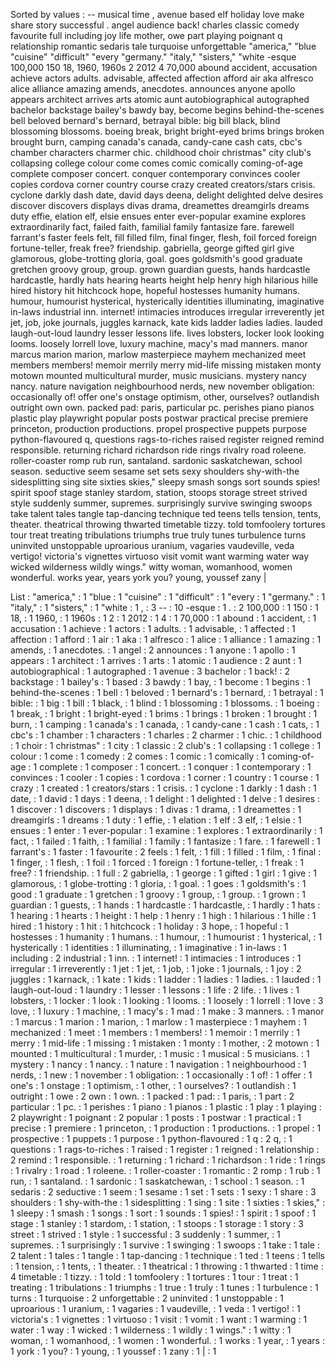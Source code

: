 Sorted by values :
-- musical time , avenue based elf holiday love make share story successful . angel audience back! charles classic comedy favourite full including joy life mother, owe part playing poignant q relationship romantic sedaris tale turquoise unforgettable "america," "blue "cuisine" "difficult" "every "germany." "italy," "sisters," "white -esque 100,000 150 18, 1960, 1960s 2 2012 4 70,000 abound accident, accusation achieve actors adults. advisable, affected affection afford air aka alfresco alice alliance amazing amends, anecdotes. announces anyone apollo appears architect arrives arts atomic aunt autobiographical autographed bachelor backstage bailey's bawdy bay, become begins behind-the-scenes bell beloved bernard's bernard, betrayal bible: big bill black, blind blossoming blossoms. boeing break, bright bright-eyed brims brings broken brought burn, camping canada's canada, candy-cane cash cats, cbc's chamber characters charmer chic. childhood choir christmas" city club's collapsing college colour come comes comic comically coming-of-age complete composer concert. conquer contemporary convinces cooler copies cordova corner country course crazy created creators/stars crisis. cyclone darkly dash date, david days deena, delight delighted delve desires discover discovers displays divas drama, dreamettes dreamgirls dreams duty effie, elation elf, elsie ensues enter ever-popular examine explores extraordinarily fact, failed faith, familial family fantasize fare. farewell farrant's faster feels felt, fill filled film, final finger, flesh, foil forced foreign fortune-teller, freak free? friendship. gabriella, george gifted girl give glamorous, globe-trotting gloria, goal. goes goldsmith's good graduate gretchen groovy group, group. grown guardian guests, hands hardcastle hardcastle, hardly hats hearing hearts height help henry high hilarious hille hired history hit hitchcock hope, hopeful hostesses humanity humans. humour, humourist hysterical, hysterically identities illuminating, imaginative in-laws industrial inn. internet! intimacies introduces irregular irreverently jet jet, job, joke journals, juggles karnack, kate kids ladder ladies ladies. lauded laugh-out-loud laundry lesser lessons life. lives lobsters, locker look looking looms. loosely lorrell love, luxury machine, macy's mad manners. manor marcus marion marion, marlow masterpiece mayhem mechanized meet members members! memoir merrily merry mid-life missing mistaken monty motown mounted multicultural murder, music musicians. mystery nancy nancy. nature navigation neighbourhood nerds, new november obligation: occasionally of! offer one's onstage optimism, other, ourselves? outlandish outright own own. packed pad: paris, particular pc. perishes piano pianos plastic play playwright popular posts postwar practical precise premiere princeton, production productions. propel prospective puppets purpose python-flavoured q, questions rags-to-riches raised register reigned remind responsible. returning richard richardson ride rings rivalry road roleene. roller-coaster romp rub run, santaland. sardonic saskatchewan, school season. seductive seem sesame set sets sexy shoulders shy-with-the sidesplitting sing site sixties skies," sleepy smash songs sort sounds spies! spirit spoof stage stanley stardom, station, stoops storage street strived style suddenly summer, supremes. surprisingly survive swinging swoops take talent tales tangle tap-dancing technique ted teens tells tension, tents, theater. theatrical throwing thwarted timetable tizzy. told tomfoolery tortures tour treat treating tribulations triumphs true truly tunes turbulence turns uninvited unstoppable uproarious uranium, vagaries vaudeville, veda vertigo! victoria's vignettes virtuoso visit vomit want warming water way wicked wilderness wildly wings." witty woman, womanhood, women wonderful. works year, years york you? young, youssef zany | 

List :
"america," : 1
"blue : 1
"cuisine" : 1
"difficult" : 1
"every : 1
"germany." : 1
"italy," : 1
"sisters," : 1
"white : 1
, : 3
-- : 10
-esque : 1
. : 2
100,000 : 1
150 : 1
18, : 1
1960, : 1
1960s : 1
2 : 1
2012 : 1
4 : 1
70,000 : 1
abound : 1
accident, : 1
accusation : 1
achieve : 1
actors : 1
adults. : 1
advisable, : 1
affected : 1
affection : 1
afford : 1
air : 1
aka : 1
alfresco : 1
alice : 1
alliance : 1
amazing : 1
amends, : 1
anecdotes. : 1
angel : 2
announces : 1
anyone : 1
apollo : 1
appears : 1
architect : 1
arrives : 1
arts : 1
atomic : 1
audience : 2
aunt : 1
autobiographical : 1
autographed : 1
avenue : 3
bachelor : 1
back! : 2
backstage : 1
bailey's : 1
based : 3
bawdy : 1
bay, : 1
become : 1
begins : 1
behind-the-scenes : 1
bell : 1
beloved : 1
bernard's : 1
bernard, : 1
betrayal : 1
bible: : 1
big : 1
bill : 1
black, : 1
blind : 1
blossoming : 1
blossoms. : 1
boeing : 1
break, : 1
bright : 1
bright-eyed : 1
brims : 1
brings : 1
broken : 1
brought : 1
burn, : 1
camping : 1
canada's : 1
canada, : 1
candy-cane : 1
cash : 1
cats, : 1
cbc's : 1
chamber : 1
characters : 1
charles : 2
charmer : 1
chic. : 1
childhood : 1
choir : 1
christmas" : 1
city : 1
classic : 2
club's : 1
collapsing : 1
college : 1
colour : 1
come : 1
comedy : 2
comes : 1
comic : 1
comically : 1
coming-of-age : 1
complete : 1
composer : 1
concert. : 1
conquer : 1
contemporary : 1
convinces : 1
cooler : 1
copies : 1
cordova : 1
corner : 1
country : 1
course : 1
crazy : 1
created : 1
creators/stars : 1
crisis. : 1
cyclone : 1
darkly : 1
dash : 1
date, : 1
david : 1
days : 1
deena, : 1
delight : 1
delighted : 1
delve : 1
desires : 1
discover : 1
discovers : 1
displays : 1
divas : 1
drama, : 1
dreamettes : 1
dreamgirls : 1
dreams : 1
duty : 1
effie, : 1
elation : 1
elf : 3
elf, : 1
elsie : 1
ensues : 1
enter : 1
ever-popular : 1
examine : 1
explores : 1
extraordinarily : 1
fact, : 1
failed : 1
faith, : 1
familial : 1
family : 1
fantasize : 1
fare. : 1
farewell : 1
farrant's : 1
faster : 1
favourite : 2
feels : 1
felt, : 1
fill : 1
filled : 1
film, : 1
final : 1
finger, : 1
flesh, : 1
foil : 1
forced : 1
foreign : 1
fortune-teller, : 1
freak : 1
free? : 1
friendship. : 1
full : 2
gabriella, : 1
george : 1
gifted : 1
girl : 1
give : 1
glamorous, : 1
globe-trotting : 1
gloria, : 1
goal. : 1
goes : 1
goldsmith's : 1
good : 1
graduate : 1
gretchen : 1
groovy : 1
group, : 1
group. : 1
grown : 1
guardian : 1
guests, : 1
hands : 1
hardcastle : 1
hardcastle, : 1
hardly : 1
hats : 1
hearing : 1
hearts : 1
height : 1
help : 1
henry : 1
high : 1
hilarious : 1
hille : 1
hired : 1
history : 1
hit : 1
hitchcock : 1
holiday : 3
hope, : 1
hopeful : 1
hostesses : 1
humanity : 1
humans. : 1
humour, : 1
humourist : 1
hysterical, : 1
hysterically : 1
identities : 1
illuminating, : 1
imaginative : 1
in-laws : 1
including : 2
industrial : 1
inn. : 1
internet! : 1
intimacies : 1
introduces : 1
irregular : 1
irreverently : 1
jet : 1
jet, : 1
job, : 1
joke : 1
journals, : 1
joy : 2
juggles : 1
karnack, : 1
kate : 1
kids : 1
ladder : 1
ladies : 1
ladies. : 1
lauded : 1
laugh-out-loud : 1
laundry : 1
lesser : 1
lessons : 1
life : 2
life. : 1
lives : 1
lobsters, : 1
locker : 1
look : 1
looking : 1
looms. : 1
loosely : 1
lorrell : 1
love : 3
love, : 1
luxury : 1
machine, : 1
macy's : 1
mad : 1
make : 3
manners. : 1
manor : 1
marcus : 1
marion : 1
marion, : 1
marlow : 1
masterpiece : 1
mayhem : 1
mechanized : 1
meet : 1
members : 1
members! : 1
memoir : 1
merrily : 1
merry : 1
mid-life : 1
missing : 1
mistaken : 1
monty : 1
mother, : 2
motown : 1
mounted : 1
multicultural : 1
murder, : 1
music : 1
musical : 5
musicians. : 1
mystery : 1
nancy : 1
nancy. : 1
nature : 1
navigation : 1
neighbourhood : 1
nerds, : 1
new : 1
november : 1
obligation: : 1
occasionally : 1
of! : 1
offer : 1
one's : 1
onstage : 1
optimism, : 1
other, : 1
ourselves? : 1
outlandish : 1
outright : 1
owe : 2
own : 1
own. : 1
packed : 1
pad: : 1
paris, : 1
part : 2
particular : 1
pc. : 1
perishes : 1
piano : 1
pianos : 1
plastic : 1
play : 1
playing : 2
playwright : 1
poignant : 2
popular : 1
posts : 1
postwar : 1
practical : 1
precise : 1
premiere : 1
princeton, : 1
production : 1
productions. : 1
propel : 1
prospective : 1
puppets : 1
purpose : 1
python-flavoured : 1
q : 2
q, : 1
questions : 1
rags-to-riches : 1
raised : 1
register : 1
reigned : 1
relationship : 2
remind : 1
responsible. : 1
returning : 1
richard : 1
richardson : 1
ride : 1
rings : 1
rivalry : 1
road : 1
roleene. : 1
roller-coaster : 1
romantic : 2
romp : 1
rub : 1
run, : 1
santaland. : 1
sardonic : 1
saskatchewan, : 1
school : 1
season. : 1
sedaris : 2
seductive : 1
seem : 1
sesame : 1
set : 1
sets : 1
sexy : 1
share : 3
shoulders : 1
shy-with-the : 1
sidesplitting : 1
sing : 1
site : 1
sixties : 1
skies," : 1
sleepy : 1
smash : 1
songs : 1
sort : 1
sounds : 1
spies! : 1
spirit : 1
spoof : 1
stage : 1
stanley : 1
stardom, : 1
station, : 1
stoops : 1
storage : 1
story : 3
street : 1
strived : 1
style : 1
successful : 3
suddenly : 1
summer, : 1
supremes. : 1
surprisingly : 1
survive : 1
swinging : 1
swoops : 1
take : 1
tale : 2
talent : 1
tales : 1
tangle : 1
tap-dancing : 1
technique : 1
ted : 1
teens : 1
tells : 1
tension, : 1
tents, : 1
theater. : 1
theatrical : 1
throwing : 1
thwarted : 1
time : 4
timetable : 1
tizzy. : 1
told : 1
tomfoolery : 1
tortures : 1
tour : 1
treat : 1
treating : 1
tribulations : 1
triumphs : 1
true : 1
truly : 1
tunes : 1
turbulence : 1
turns : 1
turquoise : 2
unforgettable : 2
uninvited : 1
unstoppable : 1
uproarious : 1
uranium, : 1
vagaries : 1
vaudeville, : 1
veda : 1
vertigo! : 1
victoria's : 1
vignettes : 1
virtuoso : 1
visit : 1
vomit : 1
want : 1
warming : 1
water : 1
way : 1
wicked : 1
wilderness : 1
wildly : 1
wings." : 1
witty : 1
woman, : 1
womanhood, : 1
women : 1
wonderful. : 1
works : 1
year, : 1
years : 1
york : 1
you? : 1
young, : 1
youssef : 1
zany : 1
| : 1
